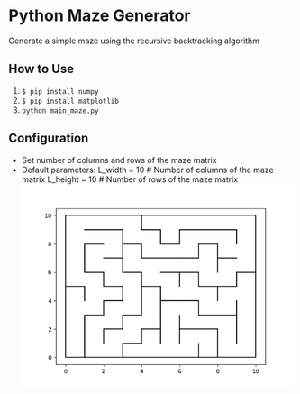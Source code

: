 # Python Maze Generator
Generate a simple maze using the recursive backtracking algorithm

## How to Use
1. ```$ pip install numpy```
2. ```$ pip install matplotlib```
3. `python main_maze.py`

## Configuration
- Set number of columns and rows of the maze matrix
- Default parameters:
  L_width = 10                     # Number of columns of the maze matrix
  L_height = 10                    # Number of rows of the maze matrix
![ss1](maze_figure.png)
